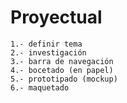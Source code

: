 # Proyectual

    1.- definir tema
    2.- investigación
    3.- barra de navegación
    4.- bocetado (en papel)
    5.- prototipado (mockup)
    6.- maquetado
    


